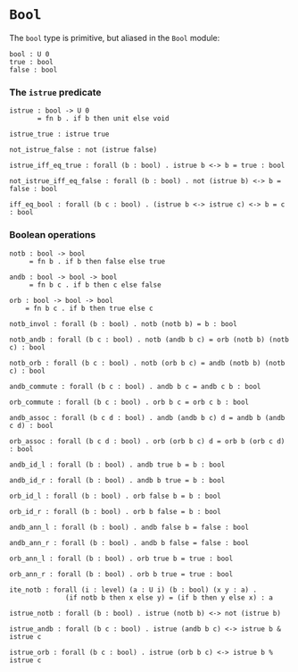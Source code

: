 # `Bool`

The `bool` type is primitive, but aliased in the `Bool` module:

    bool : U 0
    true : bool
    false : bool


### The `istrue` predicate

    istrue : bool -> U 0
           = fn b . if b then unit else void

    istrue_true : istrue true

    not_istrue_false : not (istrue false)

    istrue_iff_eq_true : forall (b : bool) . istrue b <-> b = true : bool

    not_istrue_iff_eq_false : forall (b : bool) . not (istrue b) <-> b = false : bool

    iff_eq_bool : forall (b c : bool) . (istrue b <-> istrue c) <-> b = c : bool


### Boolean operations

    notb : bool -> bool
         = fn b . if b then false else true

    andb : bool -> bool -> bool
         = fn b c . if b then c else false

    orb : bool -> bool -> bool
        = fn b c . if b then true else c

    notb_invol : forall (b : bool) . notb (notb b) = b : bool

    notb_andb : forall (b c : bool) . notb (andb b c) = orb (notb b) (notb c) : bool

    notb_orb : forall (b c : bool) . notb (orb b c) = andb (notb b) (notb c) : bool

    andb_commute : forall (b c : bool) . andb b c = andb c b : bool

    orb_commute : forall (b c : bool) . orb b c = orb c b : bool

    andb_assoc : forall (b c d : bool) . andb (andb b c) d = andb b (andb c d) : bool

    orb_assoc : forall (b c d : bool) . orb (orb b c) d = orb b (orb c d) : bool

    andb_id_l : forall (b : bool) . andb true b = b : bool

    andb_id_r : forall (b : bool) . andb b true = b : bool

    orb_id_l : forall (b : bool) . orb false b = b : bool

    orb_id_r : forall (b : bool) . orb b false = b : bool

    andb_ann_l : forall (b : bool) . andb false b = false : bool

    andb_ann_r : forall (b : bool) . andb b false = false : bool

    orb_ann_l : forall (b : bool) . orb true b = true : bool

    orb_ann_r : forall (b : bool) . orb b true = true : bool

    ite_notb : forall (i : level) (a : U i) (b : bool) (x y : a) .
                  (if notb b then x else y) = (if b then y else x) : a

    istrue_notb : forall (b : bool) . istrue (notb b) <-> not (istrue b)

    istrue_andb : forall (b c : bool) . istrue (andb b c) <-> istrue b & istrue c

    istrue_orb : forall (b c : bool) . istrue (orb b c) <-> istrue b % istrue c

